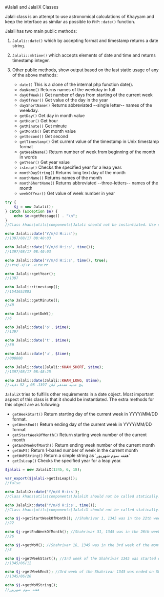 #Jalali and JalaliX Classes

Jalali class is an attempt to use astronomical calculations of Khayyam and keep the interface 
as similar as possible to `PHP::date()` function.

Jalali has two main public methods:
1. `Jalali::date()` which by accepting format and timestamp returns a date string.

1. `Jalali::mktime()` which accepts elements of date and time and returns timestamp integer.
 
1. Other public methods, show output based on the last static usage of any of the above methods:
   + `date()` This is a clone of the internal php function date(). 
   + `dayName()` Returns names of the weekday in full 
   + `dayOfWeek()` Get number of days from starting of the current week 
   + `dayOfYear()` Get value of the day in the year 
   + `dayShortName()` Returns abbreviated --single letter-- names of the weekday. 
   + `getDay()` Get day in month value 
   + `getHour()` Get hour 
   + `getMinute()` Get minute 
   + `getMonth()` Get month value 
   + `getSecond()` Get second 
   + `getTimestamp()` Get current value of the timestamp in Unix timestamp format 
   + `getWeekName()` Return number of week from beginning of the month in words 
   + `getYear()` Get year value 
   + `isLeap()` Checks the specified year for a leap year. 
   + `monthDayString()` Returns long text day of the month 
   + `monthName()` Returns names of the month 
   + `monthShortName()` Returns abbreviated --three-letters-- names of the month 
   + `weekOfYear()`  Get value of week number in year 

```php
try {
    $j = new Jalali();
} catch (Exception $e) {
    echo $e->getMessage() . "\n";
}
//Class khans\utils\components\Jalali should not be instantiated. Use static methods only.

echo Jalali::date('Y/m/d H:i:s');
//1397/08/17 08:40:03

echo Jalali::date('Y/m/d H:i:s', time());
//1397/08/17 08:40:03

echo Jalali::date('Y/m/d H:i:s', time(), true);
//۱۳۹۷/۰۸/۱۷ ۰۸:۴۵:۳۳

echo Jalali::getYear();
//1397

echo Jalali::timestamp();
//1541653803

echo Jalali::getMinute();
//40

echo Jalali::getDoW();
//6

echo Jalali::date('o', $time);
//1397

echo Jalali::date('t', $time);
//30

echo Jalali::date('u', $time);
//000000

echo Jalali::date(Jalali::KHAN_SHORT, $time);
//1397/08/17 08:48:25

echo Jalali::date(Jalali::KHAN_LONG, $time);
//پنج شنبه هفدهم آبان 1397، 08 و 52 دقیقه
```

`JalaliX` tries to fulfills other requirements in a date object. 
Most important aspect of this class is that it should be instantiated.
The extra methods for this object are as following:
 + `getWeekStart()` Return starting day of the current week in YYYY/MM/DD format.
 + `getWeekEnd()` Return ending day of the current week in YYYY/MM/DD format
 + `getStartWeekOfMonth()` Return starting week number of the current month
 + `getEndWeekOfMonth()` Return ending week number of the current month
 + `getWoM()` Return 1-based number of week in the current month
 + `getWoMString()` Return a simple string as 'هفته سوم شهریور'
 + `getIsLeap()` Checks the specified year for a leap year.
 
```php
$jalali = new JalaliX(1345, 6, 18);

var_export($jalali->getIsLeap());
//false

echo JalaliX::date('Y/m/d H:i:s');
//Class khans\utils\components\JalaliX should not be called statically. use parent class Jalali.

echo JalaliX::date('Y/m/d H:i:s', time());
//Class khans\utils\components\JalaliX should not be called statically. use parent class Jalali

echo $j->getStartWeekOfMonth(); //Shahrivar 1, 1345 was in the 22th week of the year .
//22

echo $j->getEndWeekOfMonth(); //Shahrivar 31, 1345 was in the 26th week of the year.
//26

echo $j->getWoM(); //Shahrivar 18, 1345 was in the 3rd week of the month.
//3

echo $j->getWeekStart(); //3rd week of the Shahrivar 1345 was started on Sharivar 12th.
//1345/06/12

echo $j->getWeekEnd(); //3rd week of the Shahrivar 1345 was ended on Shahrivar 20th.
//1345/06/20

echo $j->getWoMString();
//هفته سوم شهریور
```

